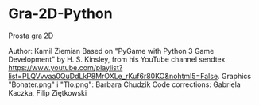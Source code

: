 # Gra-2D-Python
Prosta gra 2D

Author: Kamil Ziemian
Based on "PyGame with Python 3 Game Development" by H. S. Kinsley, from his YouTube channel sendtex https://www.youtube.com/playlist?list=PLQVvvaa0QuDdLkP8MrOXLe_rKuf6r80KO&nohtml5=False.
Graphics "Bohater.png" i "Tlo.png": Barbara Chudzik
Code corrections: Gabriela Kaczka, Filip Ziętkowski
